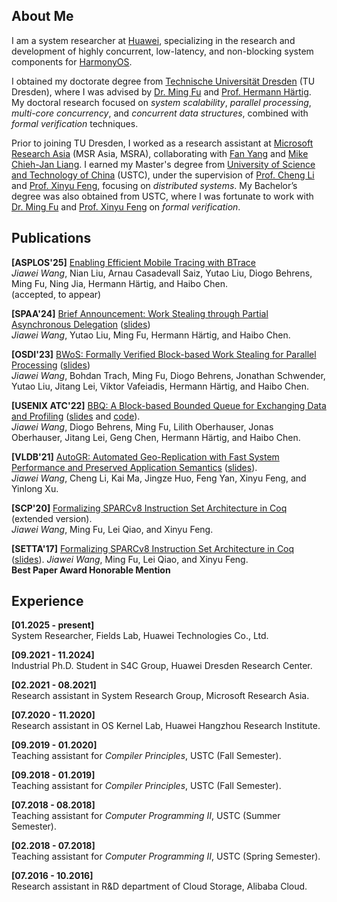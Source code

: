 ## About Me

I am a system researcher at [Huawei](https://www.huawei.com/en/), specializing in the research and development of highly concurrent, low-latency, and non-blocking system components for [HarmonyOS](https://en.wikipedia.org/wiki/HarmonyOS).

I obtained my doctorate degree from [Technische Universität Dresden](https://tu-dresden.de/?set_language=en) (TU Dresden), where I was advised by [Dr. Ming Fu](https://brightfu.github.io) and [Prof. Hermann Härtig](http://os.inf.tu-dresden.de/~haertig/). My doctoral research focused on *system scalability*, *parallel processing*, *multi-core concurrency*, and *concurrent data structures*, combined with *formal verification* techniques. 

Prior to joining TU Dresden, I worked as a research assistant at [Microsoft Research Asia](https://www.microsoft.com/en-us/research/lab/microsoft-research-asia/) (MSR Asia, MSRA), collaborating with [Fan Yang](https://www.microsoft.com/en-us/research/people/fanyang/) and [Mike Chieh-Jan Liang](https://www.microsoft.com/en-us/research/people/cmliang/). I earned my Master's degree from [University of Science and Technology of China](http://en.ustc.edu.cn) (USTC), under the supervision of [Prof. Cheng Li](http://staff.ustc.edu.cn/~chengli7) and [Prof. Xinyu Feng](https://cs.nju.edu.cn/xyfeng/), focusing on *distributed systems*. My Bachelor’s degree was also obtained from USTC, where I was fortunate to work with [Dr. Ming Fu](https://brightfu.github.io) and [Prof. Xinyu Feng](https://cs.nju.edu.cn/xyfeng/) on *formal verification*.

## Publications

**[ASPLOS'25]** [Enabling Efficient Mobile Tracing with BTrace]()  
*Jiawei Wang*, Nian Liu, Arnau Casadevall Saiz, Yutao Liu, Diogo Behrens, Ming Fu, Ning Jia, Hermann Härtig, and Haibo Chen.  
(accepted, to appear)

**[SPAA'24]** [Brief Announcement: Work Stealing through Partial Asynchronous Delegation](papers/SPAA2024.pdf) ([slides](papers/SPAA2024-slides.pdf))  
*Jiawei Wang*, Yutao Liu, Ming Fu, Hermann Härtig, and Haibo Chen.

**[OSDI'23]** [BWoS: Formally Verified Block-based Work Stealing for Parallel Processing](papers/OSDI2023.pdf) ([slides](https://www.usenix.org/system/files/osdi23_slides_wang_jiawei.pdf))  
*Jiawei Wang*, Bohdan Trach, Ming Fu, Diogo Behrens, Jonathan Schwender, Yutao Liu, Jitang Lei, Viktor Vafeiadis, Hermann Härtig, and Haibo Chen.

**[USENIX ATC'22]** [BBQ: A Block-based Bounded Queue for Exchanging Data and Profiling](papers/ATC2022.pdf) ([slides](papers/ATC2022-slides.pdf) and [code](https://github.com/wangjwchn/BBQ)).  
*Jiawei Wang*, Diogo Behrens, Ming Fu, Lilith Oberhauser, Jonas Oberhauser, Jitang Lei, Geng Chen, Hermann Härtig, and Haibo Chen.

**[VLDB'21]** [AutoGR: Automated Geo-Replication with Fast System Performance and Preserved Application Semantics](papers/VLDB2021.pdf) ([slides](papers/VLDB2021-slides.pdf)).  
*Jiawei Wang*, Cheng Li, Kai Ma, Jingze Huo, Feng Yan, Xinyu Feng, and Yinlong Xu.

**[SCP'20]** [Formalizing SPARCv8 Instruction Set Architecture in Coq](papers/SCP2020.pdf) (extended version).  
*Jiawei Wang*, Ming Fu, Lei Qiao, and Xinyu Feng.

**[SETTA'17]** [Formalizing SPARCv8 Instruction Set Architecture in Coq](papers/SETTA2017.pdf) ([slides](papers/SETTA2017-slides.pdf)).
*Jiawei Wang*, Ming Fu, Lei Qiao, and Xinyu Feng.  
**Best Paper Award Honorable Mention**

## Experience

**[01.2025 - present]**  
System Researcher, Fields Lab, Huawei Technologies Co., Ltd.

**[09.2021 - 11.2024]**  
Industrial Ph.D. Student in S4C Group, Huawei Dresden Research Center.

**[02.2021 - 08.2021]**  
Research assistant in System Research Group, Microsoft Research Asia.

**[07.2020 - 11.2020]**  
Research assistant in OS Kernel Lab, Huawei Hangzhou Research Institute.

**[09.2019 - 01.2020]**  
Teaching assistant for *Compiler Principles*, USTC (Fall Semester).

**[09.2018 - 01.2019]**  
Teaching assistant for *Compiler Principles*, USTC (Fall Semester).

**[07.2018 - 08.2018]**  
Teaching assistant for *Computer Programming II*,  USTC (Summer Semester).

**[02.2018 - 07.2018]**  
Teaching assistant for *Computer Programming II*,  USTC (Spring Semester).

**[07.2016 - 10.2016]**  
Research assistant in R&D department of Cloud Storage, Alibaba Cloud.

